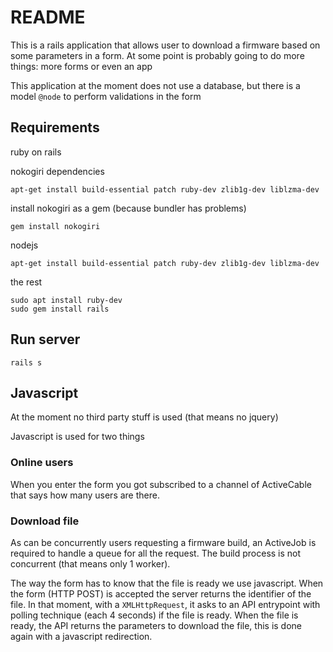# README

This is a rails application that allows user to download a firmware based on some parameters in a form. At some point is probably going to do more things: more forms or even an app

This application at the moment does not use a database, but there is a model `@node` to perform validations in the form

## Requirements

ruby on rails

nokogiri dependencies

    apt-get install build-essential patch ruby-dev zlib1g-dev liblzma-dev

install nokogiri as a gem (because bundler has problems)

    gem install nokogiri

nodejs

    apt-get install build-essential patch ruby-dev zlib1g-dev liblzma-dev

the rest

    sudo apt install ruby-dev
    sudo gem install rails

## Run server

    rails s

## Javascript

At the moment no third party stuff is used (that means no jquery)

Javascript is used for two things

### Online users

When you enter the form you got subscribed to a channel of ActiveCable that says how many users are there.

### Download file

As can be concurrently users requesting a firmware build, an ActiveJob is required to handle a queue for all the request. The build process is not concurrent (that means only 1 worker).

The way the form has to know that the file is ready we use javascript. When the form (HTTP POST) is accepted the server returns the identifier of the file. In that moment, with a `XMLHttpRequest`, it asks to an API entrypoint with polling technique (each 4 seconds) if the file is ready. When the file is ready, the API returns the parameters to download the file, this is done again with a javascript redirection.

